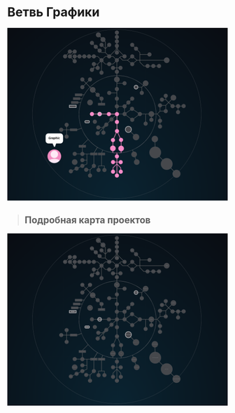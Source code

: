 # Ветвь Графики #


![graphic branch](./graphic.png)

> ## Подробная карта проектов ###

![map Holy_Graph](../Holy_Graph.png)

